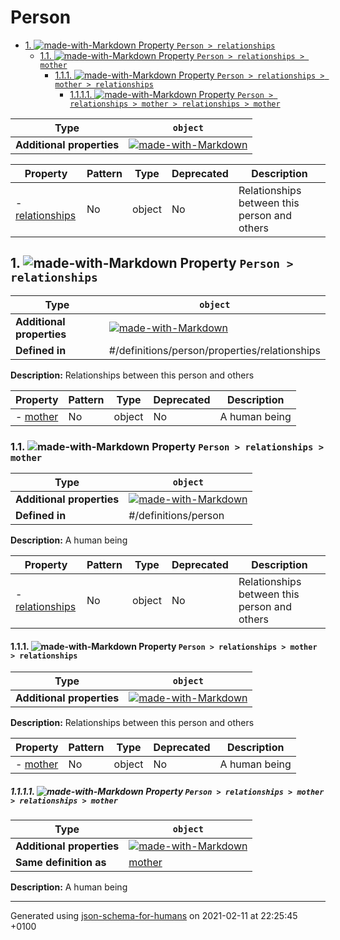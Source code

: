 # Person

- [1. ![made-with-Markdown](https://img.shields.io/badge/Optional-yellow) Property `Person > relationships`](#relationships)
  - [1.1. ![made-with-Markdown](https://img.shields.io/badge/Optional-yellow) Property `Person > relationships > mother`](#relationships_mother)
    - [1.1.1. ![made-with-Markdown](https://img.shields.io/badge/Optional-yellow) Property `Person > relationships > mother > relationships`](#relationships_mother_relationships)
      - [1.1.1.1. ![made-with-Markdown](https://img.shields.io/badge/Optional-yellow) Property `Person > relationships > mother > relationships > mother`](#relationships_mother_relationships_mother)

| Type | `object` |
| ---- | --- |
| **Additional properties** |[![made-with-Markdown](https://img.shields.io/badge/Any%20type-allowed-green)](# "Additional Properties of any type are allowed.")|

| Property | Pattern | Type | Deprecated | Description |
| -------- | ------- | ---- | ---------- | ----------- |
|-  [relationships](#relationships)|No|object|No|Relationships between this person and others|

## <a name="relationships"></a>1. ![made-with-Markdown](https://img.shields.io/badge/Optional-yellow) Property `Person > relationships`

| Type | `object` |
| ---- | --- |
| **Additional properties** |[![made-with-Markdown](https://img.shields.io/badge/Any%20type-allowed-green)](# "Additional Properties of any type are allowed.")|
| **Defined in** | #/definitions/person/properties/relationships |

**Description:** Relationships between this person and others

| Property | Pattern | Type | Deprecated | Description |
| -------- | ------- | ---- | ---------- | ----------- |
|-  [mother](#relationships_mother)|No|object|No|A human being|

### <a name="relationships_mother"></a>1.1. ![made-with-Markdown](https://img.shields.io/badge/Optional-yellow) Property `Person > relationships > mother`

| Type | `object` |
| ---- | --- |
| **Additional properties** |[![made-with-Markdown](https://img.shields.io/badge/Any%20type-allowed-green)](# "Additional Properties of any type are allowed.")|
| **Defined in** | #/definitions/person |

**Description:** A human being

| Property | Pattern | Type | Deprecated | Description |
| -------- | ------- | ---- | ---------- | ----------- |
|-  [relationships](#relationships_mother_relationships)|No|object|No|Relationships between this person and others|

#### <a name="relationships_mother_relationships"></a>1.1.1. ![made-with-Markdown](https://img.shields.io/badge/Optional-yellow) Property `Person > relationships > mother > relationships`

| Type | `object` |
| ---- | --- |
| **Additional properties** |[![made-with-Markdown](https://img.shields.io/badge/Any%20type-allowed-green)](# "Additional Properties of any type are allowed.")|

**Description:** Relationships between this person and others

| Property | Pattern | Type | Deprecated | Description |
| -------- | ------- | ---- | ---------- | ----------- |
|-  [mother](#relationships_mother_relationships_mother)|No|object|No|A human being|

##### <a name="relationships_mother_relationships_mother"></a>1.1.1.1. ![made-with-Markdown](https://img.shields.io/badge/Optional-yellow) Property `Person > relationships > mother > relationships > mother`

| Type | `object` |
| ---- | --- |
| **Additional properties** |[![made-with-Markdown](https://img.shields.io/badge/Any%20type-allowed-green)](# "Additional Properties of any type are allowed.")|
| **Same definition as** | [mother](#relationships_mother) |

**Description:** A human being

----------------------------------------------------------------------------------------------------------------------------
Generated using [json-schema-for-humans](https://github.com/coveooss/json-schema-for-humans) on 2021-02-11 at 22:25:45 +0100